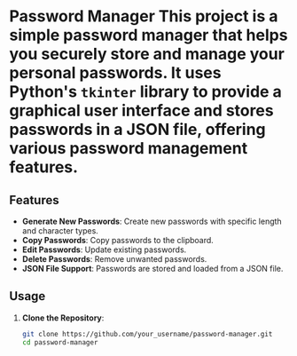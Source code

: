# Password Manager  This project is a simple password manager that helps you securely store and manage your personal passwords. It uses Python's `tkinter` library to provide a graphical user interface and stores passwords in a JSON file, offering various password management features.

## Features
- **Generate New Passwords**: Create new passwords with specific length and character types.
- **Copy Passwords**: Copy passwords to the clipboard.
- **Edit Passwords**: Update existing passwords.
- **Delete Passwords**: Remove unwanted passwords.
-  **JSON File Support**: Passwords are stored and loaded from a JSON file.

## Usage
1. **Clone the Repository**:
   ```bash
   git clone https://github.com/your_username/password-manager.git
   cd password-manager
